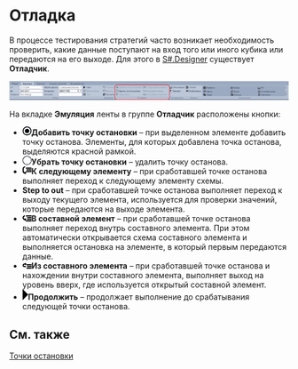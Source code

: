# Отладка

В процессе тестирования стратегий часто возникает необходимость проверить, какие данные поступают на вход того или иного кубика или передаются на его выходе. Для этого в [S\#.Designer](Designer.md) существует **Отладчик**.

![Designer Debug 00](../images/Designer_Debug_00.png)

На вкладке **Эмуляция** ленты в группе **Отладчик** расположены кнопки:

- ![Designer Debug 01](../images/Designer_Debug_01.png)**Добавить точку остановки** – при выделенном элементе добавить точку останова. Элементы, для которых добавлена точка останова, выделяются красной рамкой.
- ![Designer Debug 02](../images/Designer_Debug_02.png)**Убрать точку остановки** – удалить точку останова.
- ![Designer Debug 03](../images/Designer_Debug_03.png)**К следующему элементу** – при сработавшей точке останова выполняет переход к следующему элементу схемы.
- **Step to out** – при сработавшей точке останова выполняет переход к выходу текущего элемента, используется для проверки значений, которые передаются на выходе элемента.
- ![Designer Debug 04](../images/Designer_Debug_04.png)**В составной элемент** – при сработавшей точке останова выполняет переход внутрь составного элемента. При этом автоматически открывается схема составного элемента и выполняется остановка на элементе, в который первым передаются данные.
- ![Designer Debug 05](../images/Designer_Debug_05.png)**Из составного элемента** – при сработавшей точке останова и нахождении внутри составного элемента, выполняет выход на уровень вверх, где используется открытый составной элемент.
- ![Designer Debug 06](../images/Designer_Debug_06.png)**Продолжить** – продолжает выполнение до срабатывания следующей точки останова.

## См. также

[Точки остановки](Designer_Debug_Break_Points.md)

